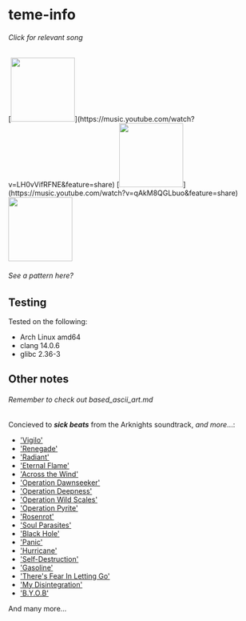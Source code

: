 # teme-info

###### Click for relevant song

<p float="left">
  [<img src="https://external-content.duckduckgo.com/iu/?u=https%3A%2F%2Fvignette.wikia.nocookie.net%2Fmrfz%2Fimages%2F6%2F68%2FKal%2527tsit.png%2Frevision%2Flatest%3Fcb%3D20190831014830&f=1&nofb=1" width="128px" height="128px" />](https://music.youtube.com/watch?v=LH0vVifRFNE&feature=share)
  [<img src="https://external-content.duckduckgo.com/iu/?u=https%3A%2F%2Fowwya.com%2Fwp-content%2Fuploads%2F2020%2F05%2FArknights-W-Wiki-Guide.png&f=1&nofb=1" width="128px" height="128px" />](https://music.youtube.com/watch?v=qAkM8QGLbuo&feature=share)
  <img src="https://external-content.duckduckgo.com/iu/?u=https%3A%2F%2Fgamepress.gg%2Farknights%2Fsites%2Farknights%2Ffiles%2F2020-09%2Fchar_350_surtr_1_0.png&f=1&nofb=1" width="128px" height="128px">
</p>

###### See a pattern here?

## Testing

Tested on the following:

- Arch Linux amd64
- clang 14.0.6
- glibc 2.36-3

## Other notes

###### Remember to check out based_ascii_art.md

Concieved to **_sick beats_** from the Arknights soundtrack, _and more_...:

- ['Vigilo'](https://music.youtube.com/watch?v=LH0vVifRFNE&feature=share)
- ['Renegade'](https://music.youtube.com/watch?v=qAkM8QGLbuo&feature=share)
- ['Radiant'](https://open.spotify.com/track/61DmKCuwyiSZMOo7k8C8pT?si=aabf40fe78e84c32)
- ['Eternal Flame'](https://open.spotify.com/track/5dqVXsMW0N7u4XiskZAZlD?si=d61c4f0626b44214)
- ['Across the Wind'](https://open.spotify.com/track/7BAovtuc7CG3IQB8BvQHm9?si=2dc63a091d77450a)
- ['Operation Dawnseeker'](https://open.spotify.com/track/4iN2XPaSCFvLOtSbSjfg5x?si=54c41c81325f4f7e)
- ['Operation Deepness'](https://open.spotify.com/track/3AFI43GeDu6Gg7ogVjckUD?si=bd5db773d0154953)
- ['Operation Wild Scales'](https://open.spotify.com/track/667UjogEHDNr7XQOklGFwv?si=60ed50e829974116)
- ['Operation Pyrite'](https://open.spotify.com/track/3ghYly2jUXbPlOJ7omJtP8?si=40246f1b11e84944)
- ['Rosenrot'](https://open.spotify.com/track/50LmbBKCBeDRKYvpR7ApjG?si=e9d4a7c4d64a441c)
- ['Soul Parasites'](https://open.spotify.com/track/4EEqWoSyBaWWkwXrr7TykW?si=54112c4d33394d27)
- ['Black Hole'](https://open.spotify.com/track/4Y7eqYTpV7fQxpYj1isN2F?si=03ab742f5d914d46)
- ['Panic'](https://open.spotify.com/track/2OPcwNyO1CmKwlqiP0Y4DT?si=6739d533ffeb44ba)
- ['Hurricane'](https://open.spotify.com/track/2GFwwTIVLjnOrtP7m9luHC?si=0e6d7110619841c1)
- ['Self-Destruction'](https://open.spotify.com/track/4UhMvTR5tHf2ecfoz0KV92?si=7621d1cedaef428b)
- ['Gasoline'](https://open.spotify.com/track/6Q1m1GyNxyOwZ2ud3p7XoS?si=6be0baef933d4e49)
- ['There's Fear In Letting Go'](https://open.spotify.com/track/2OYtcqflvzQwh3cMPmTHs4?si=906da491ef1b42ee)
- ['My Disintegration'](https://open.spotify.com/track/1ZktZDKewJUdX1FfXSBRyM?si=a022d4a9bbd94aaf)
- ['B.Y.O.B'](https://open.spotify.com/track/0EYOdF5FCkgOJJla8DI2Md?si=f853219f8b954207)

And many more...
